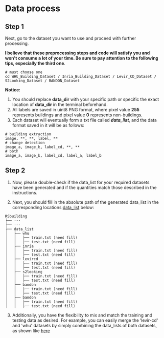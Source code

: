 # Data process

## Step 1
Next, go to the dataset you want to use and proceed with further processing. 

**I believe that these preprocessing steps and code will satisfy you and won't consume a lot of your time. Be sure to pay attention to the following tips, especially the third one.**
```shell script
# must choose one
cd WHU_Building_Dataset / Inria_Building_Dataset / Levir_CD_Dataset / S2Looking_Dataset / BANDON_Dataset
```
**Notice:** 
1. You should replace **data_dir** with your specific path or specific the exact location of **data_dir** in the terminal beforehand.
2. All labels are saved in uint8 PNG format, where pixel value **255** represents buildings and pixel value **0** represents non-buildings.
3. Each dataset will eventually form a txt file called ***data_list***, and the data format saved in it will be as follows:
```
# building extraction
image, **, **, label, ** 
# change detection
image_a, image_b, label_cd, **, **
# both
image_a, image_b, label_cd, label_a, label_b
```

## Step 2

1. Now, please double-check if the data_list for your required datasets have been generated and if the quantities match those described in the instructions.

2. Next, you should fill in the absolute path of the generated data_list in the corresponding locations [data_list](../../data_list/) below:
```
RSbuilding
├── ···
├── ···
├── data_list
│   ├── whu
│   │   ├── train.txt (need fill)
│   │   ├── test.txt (need fill)
│   ├── inria
│   │   ├── train.txt (need fill)
│   │   ├── test.txt (need fill)
│   ├── levircd
│   │   ├── train.txt (need fill)
│   │   ├── test.txt (need fill)
│   ├── s2looking
│   │   ├── train.txt (need fill)
│   │   ├── test.txt (need fill)
│   ├── bandon
│   │   ├── train.txt (need fill)
│   │   ├── test.txt (need fill)
│   ├── bandon
│   │   ├── train.txt (need fill)
│   │   ├── test.txt (need fill)
```

3. Additionally, you have the flexibility to mix and match the training and testing data as desired. For example, you can easily merge the 'levir-cd' and 'whu' datasets by simply combining the data_lists of both datasets, as shown like [here](../../data_list/pretrain/train.txt)

